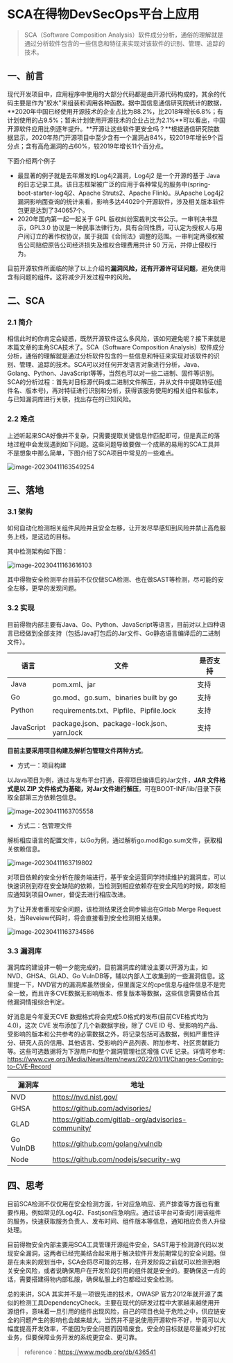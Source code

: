 # SCA在得物DevSecOps平台上应用

> SCA（Software Composition Analysis）软件成分分析，通俗的理解就是通过分析软件包含的一些信息和特征来实现对该软件的识别、管理、追踪的技术。

## **一、前言**

现代开发项目中，应用程序中使用的大部分代码都是由开源代码构成的，其余的代码主要是作为"胶水"来组装和调用各种函数。据中国信息通信研究院统计的数据，**2020年中国已经使用开源技术的企业占比为88.2%，比2018年增长6.8%；有计划使用的占9.5%；暂未计划使用开源技术的企业占比为2.1%**可以看出，中国开源软件应用比例逐年提升。**开源让这些软件更安全吗？**根据通信研究院数据显示，2020年热门开源项目中至少含有一个漏洞占84%，较2019年增长9个百分点；含有高危漏洞的占60%，较2019年增长11个百分点。

下面介绍两个例子

- 最显著的例子就是去年爆发的Log4j2漏洞，Log4j2 是一个开源的基于 Java 的日志记录工具。该日志框架被广泛的应用于各种常见的服务中(spring-boot-starter-log4j2、Apache Struts2、Apache Flink)。从Apache Log4j2 漏洞影响面查询的统计来看，影响多达44029个开源软件，涉及相关版本软件包更是达到了340657个。
- 2020年国内第一起一起关于 GPL 版权纠纷案裁判文书公示。一审判决书显示，GPL3.0 协议是一种民事法律行为，具有合同性质，可认定为授权人与用户间订立的著作权协议，属于我国《合同法》调整的范围。一审判定两侵权被告公司赔偿原告公司经济损失及维权合理费用共计 50 万元，并停止侵权行为。

目前开源软件所面临的除了以上介绍的**漏洞风险，还有开源许可证问题**，避免使用含有问题的组件。这将减少开发过程中的风险。

## **二、SCA**

### 2.1 简介

相信此时的你肯定会疑惑，既然开源软件这么多风险，该如何避免呢？接下来就是本篇文章的主角SCA技术了。SCA（Software Composition Analysis）软件成分分析，通俗的理解就是通过分析软件包含的一些信息和特征来实现对该软件的识别、管理、追踪的技术。SCA可以对任何开发语言对象进行分析，Java、Golang、Python、JavaScript等等，当然也可以对一些二进制、固件等识别。SCA的分析过程：首先对目标源代码或二进制文件解压，并从文件中提取特征(组件名、版本号)，再对特征进行识别和分析，获得该服务使用的相关组件和版本，与已知漏洞库进行关联，找出存在的已知风险。

### **2.2 难点**

上述听起来SCA好像并不复杂，只需要提取关键信息作匹配即可，但是真正的落地过程中会发现遇到如下问题。这些问题导致要做一个成熟的易用的SCA工具并不是想象中那么简单，下图介绍了SCA项目中常见的一些难点。

![image-20230411163549254](../../.gitbook/assets/image-20230411163549254.png)

## 三、落地

### 3.1 架构


如何自动化检测相关组件风险并且安全左移，让开发尽早感知到风险并禁止高危服务上线，是这边的目标。

其中检测架构如下图：

![image-20230411163616103](../../.gitbook/assets/image-20230411163616103.png)

其中得物安全检测平台目前不仅仅做SCA检测、也在做SAST等检测，尽可能的安全左移，更早的发现问题。

### 3.2 实现


目前得物内部主要有Java、Go、Python、JavaScript等语言，目前对以上四种语言已经做到全部支持（包括Java打包后的Jar文件、Go静态语言编译后的二进制文件）。

| 语言       | 文件                                       | 是否支持 |
| ---------- | ------------------------------------------ | -------- |
| Java       | pom.xml、jar                               | 支持     |
| Go         | go.mod、go.sum、binaries built by go       | 支持     |
| Python     | requirements.txt、Pipfile、Pipfile.lock    | 支持     |
| JavaScript | package.json、package-lock.json、yarn.lock | 支持     |

**目前主要采用项目构建及解析包管理文件两种方式**。

- 方式一：项目构建

以Java项目为例，通过与发布平台打通，获得项目编译后的Jar文件，**JAR 文件格式是以 ZIP 文件格式为基础，对Jar文件进行解压**，可在BOOT-INF/lib/目录下获取全部第三方依赖包信息。

![image-20230411163705558](../../.gitbook/assets/image-20230411163705558.png)

- 方式二：包管理文件

解析相应语言的配置文件，以Go为例，通过解析go.mod和go.sum文件，获取相关依赖信息。

![image-20230411163719802](../../.gitbook/assets/image-20230411163719802.png)

对项目依赖的安全分析在服务端进行，基于安全运营同学持续维护的漏洞库，可以快速识别到存在安全缺陷的依赖，当检测到相应依赖存在安全风险的时候，即发相应通知到项目Owner，督促去进行相应改进。

为了让开发者重视安全问题，该检测结果还会同步输出在Gitlab Merge Request处，当Reveiew代码时，将会直接看到安全检测相关结果。

![image-20230411163734586](../../.gitbook/assets/image-20230411163734586.png)

### **3.3 漏洞库**

漏洞库的建设非一朝一夕能完成的，目前漏洞库的建设主要以开源为主，如NVD、GHSA、GLAD、Go VulnDB等，辅以内部人工收集到的一些漏洞信息。这里提一下，NVD官方的漏洞库虽然很全，但里面定义的cpe信息与组件信息不是完全一致，而且许多CVE数据无影响版本、修复版本等数据，这些信息需要结合其他漏洞情报综合判定。

好消息是今年夏天CVE 数据格式将会完成5.0格式的发布(目前CVE格式均为4.0)，这次 CVE 发布添加了几个新数据字段，除了 CVE ID 号、受影响的产品、受影响的版本和公共参考的必需数据之外，将记录包括可选数据，例如严重性评分、研究人员的信用、其他语言、受影响的产品列表、附加参考、社区贡献能力等。这些可选数据将为下游用户和整个漏洞管理社区增强 CVE 记录。详情可参考: https://www.cve.org/Media/News/item/news/2022/01/11/Changes-Coming-to-CVE-Record

| 漏洞库    | 地址                                                |
| --------- | --------------------------------------------------- |
| NVD       | https://nvd.nist.gov/                               |
| GHSA      | https://github.com/advisories/                      |
| GLAD      | https://gitlab.com/gitlab-org/advisories-community/ |
| Go VulnDB | https://github.com/golang/vulndb                    |
| Node      | https://github.com/nodejs/security-wg               |

## **四、思考**

目前SCA检测不仅仅用在安全检测方面，针对应急响应、资产排查等方面也有重要作用。例如常见的Log4j2、Fastjson应急响应。通过该平台可查询引用该组件的服务，快速获取服务负责人、发布时间、组件版本等信息，通知相应负责人升级处理。

目前得物安全内部主要用SCA工具管理开源组件安全，SAST用于检测源代码以发现安全漏洞，这两者已经完美结合起来用于解决软件开发前期常见的安全问题。但是在未来的规划当中，SCA会将尽可能的左移，在开发阶段之前就可以检测到相关安全风险，或者说确保用户在开发阶段引用的组件就是安全的。要确保这一点的话，需要搭建得物内部私服，确保私服上的包都经过安全检测。

总的来讲，SCA 其实并不是一项很先进的技术，OWASP 官方2012年就开源了类似的检测工具DependencyCheck。主要在现代的研发过程中大家越来越使用开源组件，意味着一旦引用的组件出现风险，自己的项目也处于危险之中，供应链安全的问题产生的影响也会越来越大。当然并不是说使用开源软件不好，毕竟可以大幅度提高开发效率，不能因为安全问题而因噎废食。安全的目标就是尽量减少打扰业务，但要保障业务开发的系统更安全、更可靠。





> reference：https://www.modb.pro/db/436541

